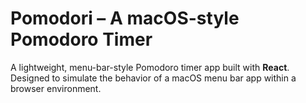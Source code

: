 # Pomodori – A macOS-style Pomodoro Timer

A lightweight, menu-bar-style Pomodoro timer app built with **React**. Designed to simulate the behavior of a macOS menu bar app within a browser environment.